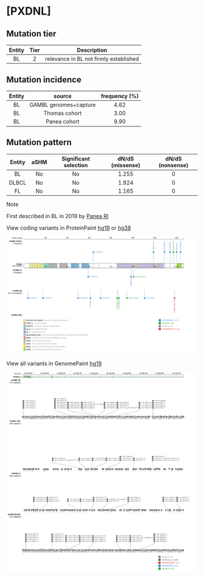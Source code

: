 # [PXDNL]

## Mutation tier

|Entity|Tier|Description                           |
|:------:|:----:|--------------------------------------|
|BL    |2   |relevance in BL not firmly established|
## Mutation incidence

|Entity|source               |frequency (%)|
|:------:|:---------------------:|:-------------:|
|BL    |GAMBL genomes+capture|4.62         |
|BL    |Thomas cohort        |3.00         |
|BL    |Panea cohort         |9.90         |

## Mutation pattern

|Entity|aSHM|Significant selection|dN/dS (missense)|dN/dS (nonsense)|
|:------:|:----:|:---------------------:|:----------------:|:----------------:|
|BL    |No  |No                   |1.255           |0               |
|DLBCL |No  |No                   |1.924           |0               |
|FL    |No  |No                   |1.165           |0               |


> [!NOTE]
> First described in BL in 2019 by [Panea RI](https://pubmed.ncbi.nlm.nih.gov/31558468)

View coding variants in ProteinPaint [hg19](https://www.bcgsc.ca/downloads/morinlab/GAMBL/test/genes/PXDNL_protein.html)  or [hg38](https://www.bcgsc.ca/downloads/morinlab/GAMBL/test/genes/PXDNL_protein_hg38.html)

![image](images/proteinpaint/PXDNL_NM_144651.svg)

View all variants in GenomePaint [hg19](https://www.bcgsc.ca/downloads/morinlab/GAMBL/test/genes/PXDNL.html)

![image](images/proteinpaint/PXDNL.svg)
